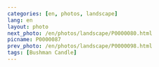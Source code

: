 ```yaml
---
categories: [en, photos, landscape]
lang: en
layout: photo
next_photo: /en/photos/landscape/P0000080.html
picname: P0000087
prev_photo: /en/photos/landscape/P0000098.html
tags: [Bushman Candle]
---
```

